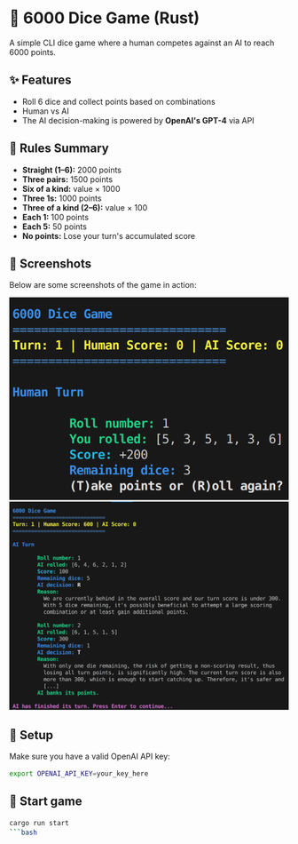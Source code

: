 # 🎲 6000 Dice Game (Rust)

A simple CLI dice game where a human competes against an AI to reach 6000 points.

## ✨ Features

- Roll 6 dice and collect points based on combinations
- Human vs AI
- The AI decision-making is powered by **OpenAI's GPT-4** via API

## 🧠 Rules Summary

- **Straight (1–6):** 2000 points
- **Three pairs:** 1500 points
- **Six of a kind:** value × 1000
- **Three 1s:** 1000 points
- **Three of a kind (2–6):** value × 100
- **Each 1:** 100 points
- **Each 5:** 50 points
- **No points:** Lose your turn's accumulated score

## 📸 Screenshots

Below are some screenshots of the game in action:

![Human Turn](screenshots/cli_gameplay_human.png)
![AI Turn](screenshots/cli_gameplay_ai.png)

## 🔧 Setup

Make sure you have a valid OpenAI API key:

```bash
export OPENAI_API_KEY=your_key_here
```

## 🚀 Start game

```bash
cargo run start
```bash
